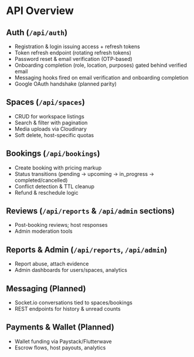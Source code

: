 # API Overview

## Auth (`/api/auth`)
- Registration & login issuing access + refresh tokens
- Token refresh endpoint (rotating refresh tokens)
- Password reset & email verification (OTP-based)
- Onboarding completion (role, location, purposes) gated behind verified email
- Messaging hooks fired on email verification and onboarding completion
- Google OAuth handshake (planned parity)

## Spaces (`/api/spaces`)
- CRUD for workspace listings
- Search & filter with pagination
- Media uploads via Cloudinary
- Soft delete, host-specific quotas

## Bookings (`/api/bookings`)
- Create booking with pricing markup
- Status transitions (pending → upcoming → in_progress → completed/cancelled)
- Conflict detection & TTL cleanup
- Refund & reschedule logic

## Reviews (`/api/reports` & `/api/admin` sections)
- Post-booking reviews; host responses
- Admin moderation tools

## Reports & Admin (`/api/reports`, `/api/admin`)
- Report abuse, attach evidence
- Admin dashboards for users/spaces, analytics

## Messaging (Planned)
- Socket.io conversations tied to spaces/bookings
- REST endpoints for history & unread counts

## Payments & Wallet (Planned)
- Wallet funding via Paystack/Flutterwave
- Escrow flows, host payouts, analytics
